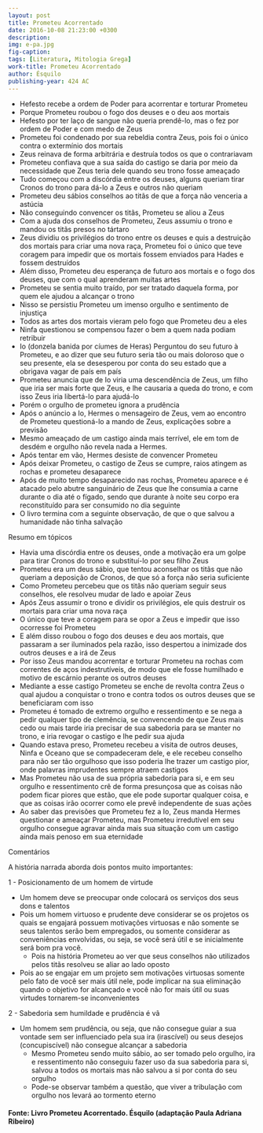 ```yaml
---
layout: post
title: Prometeu Acorrentado 
date: 2016-10-08 21:23:00 +0300
description: 
img: e-pa.jpg
fig-caption: 
tags: [Literatura, Mitologia Grega]
work-title: Prometeu Acorrentado
author: Ésquilo
publishing-year: 424 AC
---
```


 * Hefesto recebe a ordem de Poder para acorrentar e torturar Prometeu
 * Porque Prometeu roubou o fogo dos deuses e o deu aos mortais
 * Hefesto por ter laço de sangue não queria prendê-lo, mas o fez por ordem de Poder e com medo de Zeus
 * Prometeu foi condenado por sua rebeldia contra Zeus, pois foi o único contra o extermínio dos mortais
 * Zeus reinava de forma arbitrária e destruía todos os que o contrariavam
 * Prometeu confiava que a sua saída do castigo se daria por meio da necessidade que Zeus teria dele quando seu trono fosse ameaçado
 * Tudo começou com a discórdia entre os deuses, alguns queriam tirar Cronos do trono para dá-lo a Zeus e outros não queriam
 * Prometeu deu sábios conselhos ao titãs de que a força não venceria a astúcia
 * Não conseguindo convencer os titãs, Prometeu se aliou a Zeus
 * Com a ajuda dos conselhos de Prometeu, Zeus assumiu o trono e mandou os titãs presos no tártaro
 * Zeus dividiu os privilégios do trono entre os deuses e quis a destruição dos mortais para criar uma nova raça, Prometeu foi o único que teve coragem para impedir que os mortais fossem enviados para Hades e fossem destruídos
 * Além disso, Prometeu deu esperança de futuro aos mortais e o fogo dos deuses, que com o qual aprenderam muitas artes
 * Prometeu se sentia muito traído, por ser tratado daquela forma, por quem ele ajudou a alcançar o trono
 * Nisso se persistiu Prometeu um imenso orgulho e sentimento de injustiça
 * Todos as artes dos mortais vieram pelo fogo que Prometeu deu a eles
 * Ninfa questionou se compensou fazer o bem a quem nada podiam retribuir
 * Io (donzela banida por cíumes de Heras) Perguntou do seu futuro à Prometeu, e ao dizer que seu futuro seria tão ou mais doloroso que o seu presente, ela se desesperou por conta do seu estado que a obrigava vagar de país em país
 * Prometeu anuncia que de Io viria uma descendência de Zeus, um filho que iria ser mais forte que Zeus, e lhe causaria a queda do trono, e com isso Zeus iria libertá-lo para ajudá-lo
 * Porém o orgulho de prometeu ignora a prudência 
 * Após o anúncio a Io, Hermes o mensageiro de Zeus, vem ao encontro de Prometeu questioná-lo a mando de Zeus, explicações sobre a previsão 
 * Mesmo ameaçado de um castigo ainda mais terrível, ele em tom de desdém e orgulho não revela nada a Hermes. 
 * Após tentar em vão, Hermes desiste de convencer Prometeu
 * Após deixar Prometeu, o castigo de Zeus se cumpre, raios atingem as rochas e prometeu desaparece
 * Após de muito tempo desaparecido nas rochas, Prometeu aparece e é atacado pelo abutre sanguinário de Zeus que lhe consumia a carne durante o dia até o fígado, sendo que durante à noite seu corpo era reconstituído para ser consumido no dia seguinte
 * O livro termina com a seguinte observação, de que o que salvou a humanidade não tinha salvação

Resumo em tópicos

 * Havia uma discórdia entre os deuses, onde a motivação era um golpe para tirar Cronos do trono e substituí-lo por seu filho Zeus
 * Prometeu era um deus sábio, que tentou aconselhar os titãs que não queriam a deposição de Cronos, de que só a força não seria suficiente 
 * Como Prometeu percebeu que os titãs não queriam seguir seus conselhos, ele resolveu mudar de lado e apoiar Zeus
 * Após Zeus assumir o trono e dividir os privilégios, ele quis destruir os mortais para criar uma nova raça
 * O único que teve a coragem para se opor a Zeus e impedir que isso ocorresse foi Prometeu
 * E além disso roubou o fogo dos deuses e deu aos mortais, que passaram a ser iluminados pela razão, isso despertou a inimizade dos outros deuses e a irá de Zeus
 * Por isso Zeus mandou acorrentar e torturar Prometeu na rochas com correntes de aços indestrutíveis, de modo que ele fosse humilhado e  motivo de escárnio perante os outros deuses
 * Mediante a esse castigo Prometeu se enche de revolta contra Zeus o qual ajudou a conquistar o trono e contra todos os outros deuses que se beneficiaram com isso
 * Prometeu é tomado de extremo orgulho e ressentimento e se nega a pedir qualquer tipo de clemência, se convencendo de que Zeus mais cedo ou mais tarde iria precisar de sua sabedoria para se manter no trono, e iria revogar o castigo e lhe pedir sua ajuda
 * Quando estava preso, Prometeu recebeu a visita de outros deuses, Ninfa e Oceano que se compadeceram dele, e ele recebeu conselho para não ser tão orgulhoso que isso poderia lhe trazer um castigo pior, onde palavras imprudentes sempre atraem castigos
 * Mas Prometeu não usa de sua própria sabedoria para si, e em seu orgulho e ressentimento crê de forma presunçosa que as coisas não podem ficar piores que estão, que ele pode suportar qualquer coisa, e que as coisas irão ocorrer como ele prevê independente de suas ações
 * Ao saber das previsões que Prometeu fez a Io, Zeus manda Hermes questionar e ameaçar Prometeu, mas Prometeu irredutível em seu orgulho consegue agravar ainda mais sua situação com um castigo ainda mais penoso em sua eternidade

Comentários

A história narrada aborda dois pontos muito importantes:

1 - Posicionamento de um homem de virtude

 * Um homem deve se preocupar onde colocará os serviços dos seus dons e talentos
 * Pois um homem virtuoso e prudente deve considerar se os projetos os quais se engajará possuem motivações virtuosas e não somente se seus talentos serão bem empregados, ou somente considerar as conveniências envolvidas, ou seja, se você será útil e se inicialmente será bom pra você. 
    * Pois na história Prometeu ao ver que seus conselhos não utilizados pelos titãs resolveu se aliar ao lado oposto
 * Pois ao se engajar em um projeto sem motivações virtuosas somente pelo fato de você ser mais útil nele, pode implicar na sua eliminação quando o objetivo for alcançado e você não for mais útil ou suas virtudes tornarem-se inconvenientes

2 - Sabedoria sem humildade e prudência é vã 

 * Um homem sem prudência, ou seja, que não consegue guiar a sua vontade sem ser influenciado pela sua ira (irascível) ou seus desejos (concupiscível) não consegue alcançar a sabedoria
    * Mesmo Prometeu sendo muito sábio, ao ser tomado pelo orgulho, ira e  ressentimento não conseguiu fazer uso da sua sabedoria para si, salvou a todos os mortais mas não salvou a si por conta do seu orgulho
    * Pode-se observar também a questão, que viver a tribulação com orgulho nos levará ao tormento eterno

#### Fonte: Livro Prometeu Acorrentado. Ésquilo (adaptação Paula Adriana Ribeiro)
